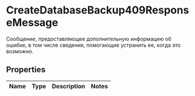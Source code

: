 

# CreateDatabaseBackup409ResponseMessage

Сообщение, предоставляющее дополнительную информацию об ошибке, в том числе сведения, помогающие устранить ее, когда это возможно.

## Properties

| Name | Type | Description | Notes |
|------------ | ------------- | ------------- | -------------|



